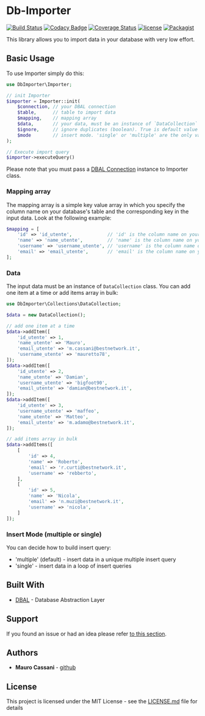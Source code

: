 # Db-Importer

[![Build Status](https://travis-ci.org/mauretto78/db-importer.svg?branch=master)](https://travis-ci.org/mauretto78/db-importer)
[![Codacy Badge](https://api.codacy.com/project/badge/Grade/61444b8259e642f990965fc843283ad7)](https://www.codacy.com/app/mauretto78/db-importer?utm_source=github.com&amp;utm_medium=referral&amp;utm_content=mauretto78/db-importer&amp;utm_campaign=Badge_Grade)
[![Coverage Status](https://coveralls.io/repos/github/mauretto78/db-importer/badge.svg?branch=master)](https://coveralls.io/github/mauretto78/db-importer?branch=master)
[![license](https://img.shields.io/github/license/mauretto78/db-importer.svg)]()
[![Packagist](https://img.shields.io/packagist/v/mauretto78/db-importer.svg)]()

This library allows you to import data in your database with very low effort.

## Basic Usage

To use Importer simply do this:

```php
use DbImporter\Importer;

// init Importer
$importer = Importer::init(
    $connection, // your DBAL connection
    $table,      // table to import data
    $mapping,    // mapping array
    $data,       // your data, must be an instance of `DataCollection` class.
    $ignore,     // ignore duplicates (boolean). True is default value
    $mode        // insert mode. 'single' or 'multiple' are the only values allowed. 'multiple' is default value
);

// Execute import query
$importer->executeQuery()

```

Please note that you must pass a [DBAL Connection](http://www.doctrine-project.org/projects/dbal.html) instance to Importer class.

### Mapping array

The mapping array is a simple key value array in which you specify the column name on your database's table and the corresponding key in the input data. Look at the following example:

```php
$mapping = [
    'id' => 'id_utente',             // 'id' is the column name on your database's table. 'id_utente' is the key in input data
    'name' => 'name_utente',         // 'name' is the column name on your database's table. 'name_utente' is the key in input data
    'username' => 'username_utente', // 'username' is the column name on your database's table. 'username_utente' is the key in input data
    'email' => 'email_utente',       // 'email' is the column name on your database's table. 'email_utente' is the key in input data
];
```

### Data

The input data must be an instance of `DataCollection` class. You can add one item at a time or add items array in bulk: 

```php
use DbImporter\Collections\DataCollection;

$data = new DataCollection();

// add one item at a time
$data->addItem([
    'id_utente' => 1,
    'name_utente' => 'Mauro',
    'email_utente' => 'm.cassani@bestnetwork.it',
    'username_utente' => 'mauretto78',
]);
$data->addItem([
    'id_utente' => 2,
    'name_utente' => 'Damian',
    'username_utente' => 'bigfoot90',
    'email_utente' => 'damian@bestnetwork.it',
]);
$data->addItem([
    'id_utente' => 3,
    'username_utente' => 'maffeo',
    'name_utente' => 'Matteo',
    'email_utente' => 'm.adamo@bestnetwork.it',
]);

// add items array in bulk
$data->addItems([
    [
        'id' => 4,
        'name' => 'Roberto',
        'email' => 'r.curti@bestnetwork.it',
        'username' => 'rebberto',
    ],
    [
        'id' => 5,
        'name' => 'Nicola',
        'email' => 'n.muzi@bestnetwork.it',
        'username' => 'nicola',
    ]
]);

```

### Insert Mode (multiple or single)

You can decide how to build insert query:
 
* 'multiple' (default) - insert data in a unique multiple insert query
* 'single' - insert data in a loop of insert queries
 
## Built With

* [DBAL](http://www.doctrine-project.org/projects/dbal.html) - Database Abstraction Layer

## Support

If you found an issue or had an idea please refer [to this section](https://github.com/mauretto78/db-importer/issues).

## Authors

* **Mauro Cassani** - [github](https://github.com/mauretto78)

## License

This project is licensed under the MIT License - see the [LICENSE.md](LICENSE.md) file for details
